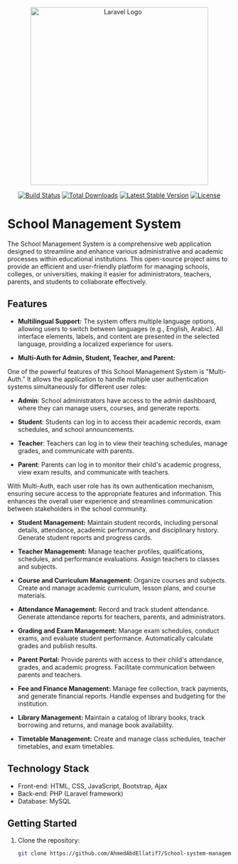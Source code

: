 <p align="center"><a href="https://laravel.com" target="_blank"><img src="https://raw.githubusercontent.com/laravel/art/master/logo-lockup/5%20SVG/2%20CMYK/1%20Full%20Color/laravel-logolockup-cmyk-red.svg" width="400" alt="Laravel Logo"></a></p>

<p align="center">
<a href="https://github.com/laravel/framework/actions"><img src="https://github.com/laravel/framework/workflows/tests/badge.svg" alt="Build Status"></a>
<a href="https://packagist.org/packages/laravel/framework"><img src="https://img.shields.io/packagist/dt/laravel/framework" alt="Total Downloads"></a>
<a href="https://packagist.org/packages/laravel/framework"><img src="https://img.shields.io/packagist/v/laravel/framework" alt="Latest Stable Version"></a>
<a href="https://packagist.org/packages/laravel/framework"><img src="https://img.shields.io/packagist/l/laravel/framework" alt="License"></a>
</p>


# School Management System

The School Management System is a comprehensive web application designed to streamline and enhance various administrative and academic processes within educational institutions. This open-source project aims to provide an efficient and user-friendly platform for managing schools, colleges, or universities, making it easier for administrators, teachers, parents, and students to collaborate effectively.

## Features

- **Multilingual Support:** The system offers multiple language options, allowing users to switch between languages (e.g., English, Arabic). All interface elements, labels, and content are presented in the selected language, providing a localized experience for users.

- **Multi-Auth for Admin, Student, Teacher, and Parent:**

One of the powerful features of this School Management System is "Multi-Auth." It allows the application to handle multiple user authentication systems simultaneously for different user roles:

- **Admin**: School administrators have access to the admin dashboard, where they can manage users, courses, and generate reports.

- **Student**: Students can log in to access their academic records, exam schedules, and school announcements.

- **Teacher**: Teachers can log in to view their teaching schedules, manage grades, and communicate with parents.

- **Parent**: Parents can log in to monitor their child's academic progress, view exam results, and communicate with teachers.

With Multi-Auth, each user role has its own authentication mechanism, ensuring secure access to the appropriate features and information. This enhances the overall user experience and streamlines communication between stakeholders in the school community.


- **Student Management:** Maintain student records, including personal details, attendance, academic performance, and disciplinary history. Generate student reports and progress cards.

- **Teacher Management:** Manage teacher profiles, qualifications, schedules, and performance evaluations. Assign teachers to classes and subjects.

- **Course and Curriculum Management:** Organize courses and subjects. Create and manage academic curriculum, lesson plans, and course materials.

- **Attendance Management:** Record and track student attendance. Generate attendance reports for teachers, parents, and administrators.

- **Grading and Exam Management:** Manage exam schedules, conduct exams, and evaluate student performance. Automatically calculate grades and publish results.

- **Parent Portal:** Provide parents with access to their child's attendance, grades, and academic progress. Facilitate communication between parents and teachers.

- **Fee and Finance Management:** Manage fee collection, track payments, and generate financial reports. Handle expenses and budgeting for the institution.

- **Library Management:** Maintain a catalog of library books, track borrowing and returns, and manage book availability.

- **Timetable Management:** Create and manage class schedules, teacher timetables, and exam timetables.

## Technology Stack

- Front-end: HTML, CSS, JavaScript, Bootstrap, Ajax
- Back-end: PHP (Laravel framework)
- Database: MySQL

## Getting Started

1. Clone the repository:
   ```bash
   git clone https://github.com/AhmedAbdEllatif7/School-system-management.git
